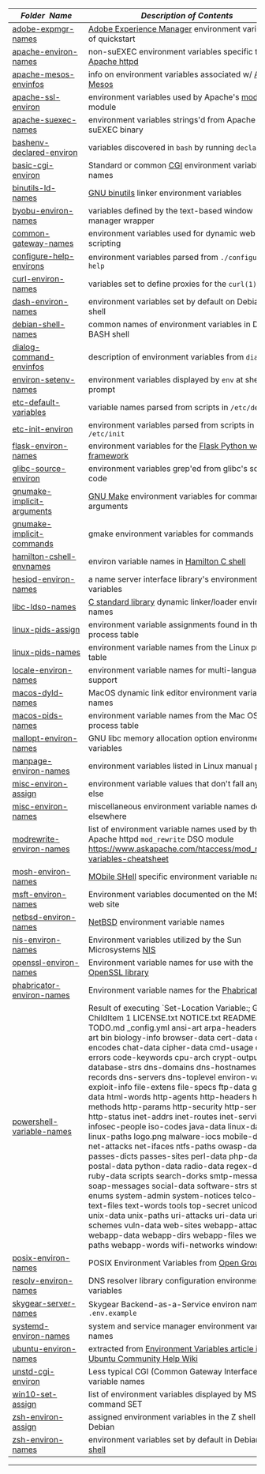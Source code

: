 |&nbsp;&nbsp;&nbsp;&nbsp;_Folder&nbsp;&nbsp;Name_&nbsp;&nbsp;&nbsp;&nbsp;| _Description of Contents_
|:----------------|--------------------------------------------------------------------------------------------------------------------------------------------------------
| [adobe-expmgr-names](adobe-expmgr-names.txt) |  [Adobe Experience Manager](https://adobe.com/marketing-cloud/experience-manager.html) environment variables of quickstart 
| [apache-environ-names](apache-environ-names.txt) |  non-suEXEC environment variables specific to [Apache httpd](https://httpd.apache.org) 
| [apache-mesos-envinfos](apache-mesos-envinfos.txt) |  info on environment variables associated w/ [Apache Mesos](https://mesos.apache.org) 
| [apache-ssl-environ](apache-ssl-environ.txt) |  environment variables used by Apache's [mod_ssl](https://wikipedia.org/wiki/Mod_ssl) module 
| [apache-suexec-names](apache-suexec-names.txt) |  environment variables strings'd from Apache suEXEC binary 
| [bashenv-declared-environ](bashenv-declared-environ.txt) |  variables discovered in `bash` by running `declare -p` 
| [basic-cgi-environ](basic-cgi-environ.txt) |  Standard or common [CGI](https://wikipedia.org/wiki/Common_Gateway_Interface "Common Gateway Interface") environment variable names 
| [binutils-ld-names](binutils-ld-names.txt) |  [GNU binutils](https://gnu.org/software/binutils/) linker environment variables 
| [byobu-environ-names](byobu-environ-names.txt) |  variables defined by the text-based window manager wrapper 
| [common-gateway-names](common-gateway-names.txt) |  environment variables used for dynamic web scripting 
| [configure-help-environs](configure-help-environs.txt) |  environment variables parsed from `./configure --help` 
| [curl-environ-names](curl-environ-names.txt) |  variables set to define proxies for the `curl(1)` tool 
| [dash-environ-names](dash-environ-names.txt) |  environment variables set by default on Debian dash shell 
| [debian-shell-names](debian-shell-names.txt) |  common names of environment variables in Debian BASH shell 
| [dialog-command-envinfos](dialog-command-envinfos.txt) |  description of environment variables from `dialog(1)` 
| [environ-setenv-names](environ-setenv-names.txt) |  environment variables displayed by `env` at shell prompt 
| [etc-default-variables](etc-default-variables.txt) |  variable names parsed from scripts in `/etc/default` 
| [etc-init-environ](etc-init-environ.txt) |  environment variables parsed from scripts in `/etc/init` 
| [flask-environ-names](flask-environ-names.txt) |  environment variables for the [Flask Python web framework](http://flask.pocoo.org/) 
| [glibc-source-environ](glibc-source-environ.txt) |  environment variables grep'ed from glibc's source code 
| [gnumake-implicit-arguments](gnumake-implicit-arguments.txt) |  [GNU Make](https://gnu.org/software/make) environment variables for command-line arguments 
| [gnumake-implicit-commands](gnumake-implicit-commands.txt) |  gmake environment variables for commands 
| [hamilton-cshell-envnames](hamilton-cshell-envnames.txt) |  environ variable names in [Hamilton C shell](https://hamiltonlabs.com) 
| [hesiod-environ-names](hesiod-environ-names.txt) |  a name server interface library's environment variables 
| [libc-ldso-names](libc-ldso-names.txt) |  [C standard library](https://wikipedia.org/wiki/C_standard_library) dynamic linker/loader environment names 
| [linux-pids-assign](linux-pids-assign.txt) |  environment variable assignments found in the Linux process table 
| [linux-pids-names](linux-pids-names.txt) |  environment variable names from the Linux process table 
| [locale-environ-names](locale-environ-names.txt) |  environment variable names for multi-language support 
| [macos-dyld-names](macos-dyld-names.txt) |  MacOS dynamic link editor environment variable names 
| [macos-pids-names](macos-pids-names.txt) |  environment variable names from the Mac OSX process table 
| [mallopt-environ-names](mallopt-environ-names.txt) |  GNU libc memory allocation option environment variables 
| [manpage-environ-names](manpage-environ-names.txt) |  environment variables listed in Linux manual pages 
| [misc-environ-assign](misc-environ-assign.txt) |  environment variable values that don't fall anywhere else 
| [misc-environ-names](misc-environ-names.txt) |  miscellaneous environment variable names don't fit elsewhere 
| [modrewrite-environ-names](modrewrite-environ-names.txt) | list of environment variable names used by the Apache httpd `mod_rewrite` DSO module <https://www.askapache.com/htaccess/mod_rewrite-variables-cheatsheet>  
| [mosh-environ-names](mosh-environ-names.txt) |  [MObile SHell](https://mosh.org/ "Mosh: the mobile shell") specific environment variable names 
| [msft-environ-names](msft-environ-names.txt) |  Environment variables documented on the MSDN web site 
| [netbsd-environ-names](netbsd-environ-names.txt) |  [NetBSD](https://netbsd.org) environment variable names 
| [nis-environ-names](nis-environ-names.txt) |  Environment variables utilized by the Sun Microsystems [NIS](https://wikipedia.org/wiki/Network_Information_Service "Network Information Service") 
| [openssl-environ-names](openssl-environ-names.txt) |  Environment variable names for use with the [OpenSSL library](https://openssl.org) 
| [phabricator-environ-names](phabricator-environ-names.txt) |  Environment variable names for the [Phabricator IDE](https://www.phacility.com/phabricator/) 
| [powershell-variable-names](powershell-variable-names.txt) |  Result of executing `Set-Location Variable:; Get-ChildItem 1 LICENSE.txt NOTICE.txt README.md TODO.md _config.yml ansi-art arpa-headers ascii-art bin biology-info browser-data cert-data char-encodes chat-data cipher-data cmd-usage cms-errors code-keywords cpu-arch crypt-output database-strs dns-domains dns-hostnames dns-records dns-servers dns-toplevel environ-vars exploit-info file-extens file-specs ftp-data glibc-data html-words http-agents http-headers http-methods http-params http-security http-servers http-status inet-addrs inet-routes inet-services infosec-people iso-codes java-data linux-data linux-paths logo.png malware-iocs mobile-devs net-attacks net-ifaces ntfs-paths owasp-data passes-dicts passes-sites perl-data php-data postal-data python-data radio-data regex-data ruby-data scripts search-dorks smtp-messages soap-messages social-data software-strs string-enums system-admin system-notices telco-data text-files text-words tools top-secret unicode-data unix-data unix-paths uri-attacks uri-data uri-schemes vuln-data web-sites webapp-attacks webapp-data webapp-dirs webapp-files webapp-paths webapp-words wifi-networks windows-data | %{Write-Host $_.Name}` in `powershell.exe` 
| [posix-environ-names](posix-environ-names.txt) |  POSIX Environment Variables from [Open Group](https://www.opengroup.org) 
| [resolv-environ-names](resolv-environ-names.txt) |  DNS resolver library configuration environment variables 
| [skygear-server-names](skygear-server-names.txt) |  Skygear Backend-as-a-Service environ names of `.env.example` 
| [systemd-environ-names](systemd-environ-names.txt) |  system and service manager environment variable names 
| [ubuntu-environ-names](ubuntu-environ-names.txt) |  extracted from [Environment Variables article in Ubuntu Community Help Wiki](https://help.ubuntu.com/community/EnvironmentVariables) 
| [unstd-cgi-environ](unstd-cgi-environ.txt) |  Less typical CGI (Common Gateway Interface) variable names 
| [win10-set-assign](win10-set-assign.txt) |  list of environment variables displayed by MS-DOS command SET 
| [zsh-environ-assign](zsh-environ-assign.txt) |  assigned environment variables in the Z shell under Debian 
| [zsh-environ-names](zsh-environ-names.txt) |  environment variables set by default in Debian [Z shell](https://zsh.org) 

* * *


